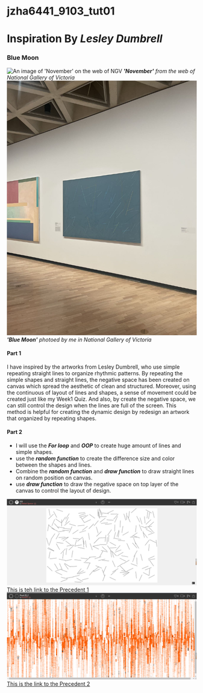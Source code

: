 # jzha6441_9103_tut01

# Inspiration By ***Lesley Dumbrell***
### **Blue Moon**

![An image of 'November' on the web of NGV](jzha6441_9103_tut01\Image\November.jpg)
***'November'*** *from the web of National Gallery of Victoria*
![An image of 'Blue Moon' that I took in NGV](Image\BlueMoon.jpg)
***'Blue Moon'*** *photoed by me in National Gallery of Victoria*

#### Part 1
I have inspired by the artworks from Lesley Dumbrell, who use simple repeating straight lines to organize rhythmic patterns. By repeating the simple shapes and straight lines, the negative space has been created on canvas which spread the aesthetic of clean and structured.  Moreover, using the continuous of layout of lines and shapes, a sense of movement could be created just like my Week1 Quiz. And also, by create the negative space, we can still control the design when the lines are full of the screen. This method is helpful for creating the dynamic design by redesign an artwork that organized by repeating shapes.


#### Part 2
- I will use the ***For loop*** and ***OOP*** to create huge amount of lines and simple shapes.
- use the ***random function*** to create the difference size and color between the shapes and lines.
- Combine the ***random function*** and ***draw function*** to draw straight lines on random position on canvas. 
- use ***draw function*** to draw the negative space on top layer of the canvas to control the layout of design.


![This is the screenshot of Precedent 1](Image\Precedent1.png)
[This is teh link to the Precedent 1](https://openprocessing.org/sketch/137024)
![This is the screenshot of Precedent 2](Image\Precedent2.png)
[This is the link to the Precedent 2](https://openprocessing.org/sketch/2339291)